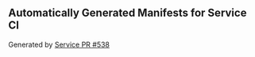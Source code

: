 ## Automatically Generated Manifests for Service CI
Generated by [Service PR #538](https://github.com/trustyai-explainability/trustyai-explainability/pull/538)
